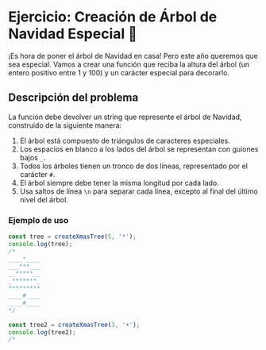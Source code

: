 # Ejercicio: Creación de Árbol de Navidad Especial 🎄

¡Es hora de poner el árbol de Navidad en casa! Pero este año queremos que sea especial. Vamos a crear una función que reciba la altura del árbol (un entero positivo entre 1 y 100) y un carácter especial para decorarlo.

## Descripción del problema

La función debe devolver un string que represente el árbol de Navidad, construido de la siguiente manera:

1. El árbol está compuesto de triángulos de caracteres especiales.
2. Los espacios en blanco a los lados del árbol se representan con guiones bajos `_`.
3. Todos los árboles tienen un tronco de dos líneas, representado por el carácter `#`.
4. El árbol siempre debe tener la misma longitud por cada lado.
5. Usa saltos de línea `\n` para separar cada línea, excepto al final del último nivel del árbol.

### Ejemplo de uso

```javascript
const tree = createXmasTree(5, '*');
console.log(tree);
/*
____*____
___***___
__*****__
_*******_
*********
____#____
____#____
*/

const tree2 = createXmasTree(3, '+');
console.log(tree2);
/*
__+__
_+++_
+++++
__#__
__#__
*/

const tree3 = createXmasTree(6, '@');
console.log(tree3);
/*
_____@_____
____@@@____
___@@@@@___
__@@@@@@@__
_@@@@@@@@@_
@@@@@@@@@@@
_____#_____
_____#_____
*/
```

### Restricciones

- La altura del árbol debe ser un entero positivo entre 1 y 100.
- El carácter especial será una cadena de un solo carácter.
- Si la altura es `0` o el carácter no es válido, la función debe devolver una cadena vacía.

---

¡Buena suerte creando un árbol espectacular! 🌟